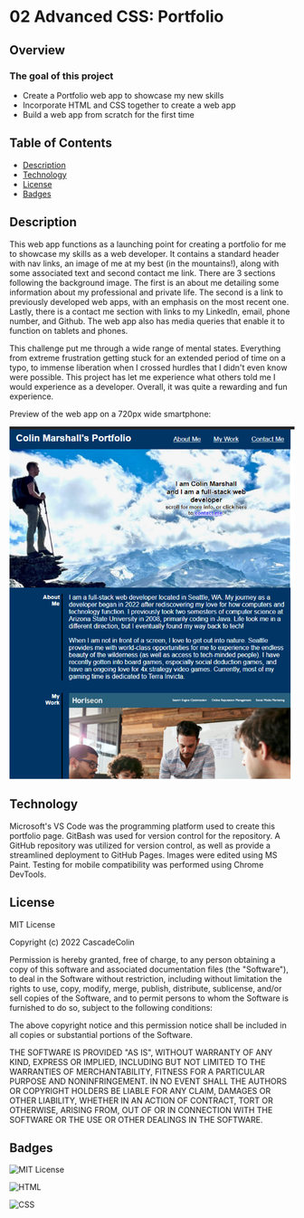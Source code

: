 # 02 Advanced CSS: Portfolio

## Overview

### The goal of this project

- Create a Portfolio web app to showcase my new skills
- Incorporate HTML and CSS together to create a web app
- Build a web app from scratch for the first time

## Table of Contents

- [Description](#Description)
- [Technology](#Technology)
- [License](#license)
- [Badges](#badges)

## Description

This web app functions as a launching point for creating a portfolio for me to showcase my skills as a web developer. It contains a standard header with nav links, an image of me at my best (in the mountains!), along with some associated text and second contact me link. There are 3 sections following the background image. The first is an about me detailing some information about my professional and private life. The second is a link to previously developed web apps, with an emphasis on the most recent one. Lastly, there is a contact me section with links to my LinkedIn, email, phone number, and Github.  The web app also has media queries that enable it to function on tablets and phones.

This challenge put me through a wide range of mental states. Everything from extreme frustration getting stuck for an extended period of time on a typo, to immense liberation when I crossed hurdles that I didn't even know were possible. This project has let me experience what others told me I would experience as a developer. Overall, it was quite a rewarding and fun experience.

Preview of the web app on a 720px wide smartphone:

![Deployed Page](./assets/images/week2deploy.png)

## Technology

Microsoft's VS Code was the programming platform used to create this portfolio page. GitBash was used for version control for the repository. A GitHub repository was utilized for version control, as well as provide a streamlined deployment to GitHub Pages. Images were edited using MS Paint.  Testing for mobile compatibility was performed using Chrome DevTools.

## License

MIT License

Copyright (c) 2022 CascadeColin

Permission is hereby granted, free of charge, to any person obtaining a copy
of this software and associated documentation files (the "Software"), to deal in the Software without restriction, including without limitation the rights to use, copy, modify, merge, publish, distribute, sublicense, and/or sell copies of the Software, and to permit persons to whom the Software is furnished to do so, subject to the following conditions:

The above copyright notice and this permission notice shall be included in all copies or substantial portions of the Software.

THE SOFTWARE IS PROVIDED "AS IS", WITHOUT WARRANTY OF ANY KIND, EXPRESS OR IMPLIED, INCLUDING BUT NOT LIMITED TO THE WARRANTIES OF MERCHANTABILITY, FITNESS FOR A PARTICULAR PURPOSE AND NONINFRINGEMENT. IN NO EVENT SHALL THE AUTHORS OR COPYRIGHT HOLDERS BE LIABLE FOR ANY CLAIM, DAMAGES OR OTHER LIABILITY, WHETHER IN AN ACTION OF CONTRACT, TORT OR OTHERWISE, ARISING FROM, OUT OF OR IN CONNECTION WITH THE SOFTWARE OR THE USE OR OTHER DEALINGS IN THE SOFTWARE.

## Badges

![MIT License](https://img.shields.io/badge/License-MIT-brightgreen)

![HTML](https://img.shields.io/badge/HTML-59.7%25-blue)

![CSS](https://img.shields.io/badge/HTML-40.3%25-lightgrey)
